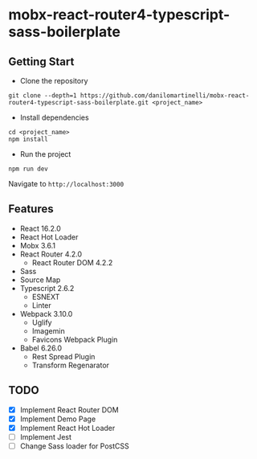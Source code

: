 # mobx-react-router4-typescript-sass-boilerplate

## Getting Start

- Clone the repository
```
git clone --depth=1 https://github.com/danilomartinelli/mobx-react-router4-typescript-sass-boilerplate.git <project_name>
```
- Install dependencies
```
cd <project_name>
npm install
```
- Run the project
```
npm run dev
```
Navigate to `http://localhost:3000`

## Features

- React 16.2.0
- React Hot Loader
- Mobx 3.6.1
- React Router 4.2.0
    - React Router DOM 4.2.2
- Sass
- Source Map
- Typescript 2.6.2
    - ESNEXT
    - Linter
- Webpack 3.10.0
    - Uglify
    - Imagemin
    - Favicons Webpack Plugin
- Babel 6.26.0
    - Rest Spread Plugin
    - Transform Regenarator

## TODO

- [x] Implement React Router DOM
- [x] Implement Demo Page
- [x] Implement React Hot Loader
- [ ] Implement Jest
- [ ] Change Sass loader for PostCSS